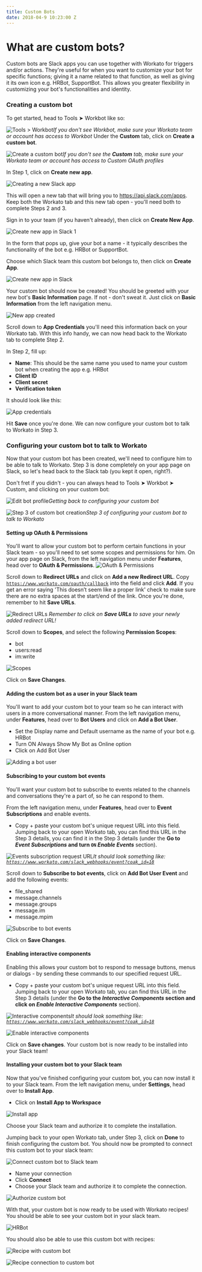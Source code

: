 ```yaml
---
title: Custom Bots
date: 2018-04-9 10:23:00 Z
---
```


# What are custom bots?
Custom bots are Slack apps you can use together with Workato for triggers and/or actions. They're useful for when you want to customize your bot for specific functions; giving it a name related to that function, as well as giving it its own icon e.g. HRBot, SupportBot. This allows you greater flexibility in customizing your bot's functionalities and identity.

### Creating a custom bot
To get started, head to Tools ➤ Workbot like so:

![Tools > Workbot](/assets/images/workbot/workbot-slash-commands/tools-workbot.png)*If you don't see Workbot, make sure your Workato team or account has access to Workbot*
Under the **Custom** tab, click on **Create a custom bot**.

![Create a custom bot](/assets/images/workbot/workbot-slash-commands/create-custom-bot.png)*If you don't see the **Custom** tab, make sure your Workato team or account has access to Custom OAuth profiles*

In Step 1, click on **Create new app**.

![Creating a new Slack app](/assets/images/workbot/workbot-slash-commands/custom-oauth-step-1.png)

This will open a new tab that will bring you to https://api.slack.com/apps. Keep both the Workato tab and this new tab open - you'll need both to complete Steps 2 and 3.

Sign in to your team (if you haven't already), then click on **Create New App**.

![Create new app in Slack 1](/assets/images/workbot/workbot-slash-commands/create-new-app-in-slack-1.png)

In the form that pops up, give your bot a name - it typically describes the functionality of the bot e.g. HRBot or SupportBot.

Choose which Slack team this custom bot belongs to, then click on **Create App**.

![Create new app in Slack](/assets/images/workbot/workbot-slash-commands/create-new-app-in-slack-2.png)

Your custom bot should now be created! You should be greeted with your new bot's **Basic Information** page. If not - don't sweat it. Just click on **Basic Information** from the left navigation menu.

![New app created](/assets/images/workbot/workbot-slash-commands/new-app-created.png)

Scroll down to **App Credentials** you'll need this information back on your Workato tab. With this info handy, we can now head back to the Workato tab to complete Step 2.

In Step 2, fill up:
- **Name**: This should be the same name you used to name your custom bot when creating the app e.g. HRBot
- **Client ID**
- **Client secret**
- **Verification token**

It should look like this:

![App credentials](/assets/images/workbot/workbot-slash-commands/app-credentials-workato.png)

Hit **Save** once you're done. We can now configure your custom bot to talk to Workato in Step 3.

### Configuring your custom bot to talk to Workato
Now that your custom bot has been created, we'll need to configure him to be able to talk to Workato. Step 3 is done completely on your app page on Slack, so let's head back to the Slack tab (you kept it open, right?).

Don't fret if you didn't - you can always head to Tools ➤ Workbot ➤ Custom, and clicking on your custom bot:

![Edit bot profile](/assets/images/workbot/workbot-slash-commands/edit-bot-profile.png)*Getting back to configuring your custom bot*

![Step 3 of custom bot creation](/assets/images/workbot/workbot-slash-commands/step-3.png)*Step 3 of configuring your custom bot to talk to Workato*

#### Setting up OAuth & Permissions
You'll want to allow your custom bot to perform certain functions in your Slack team - so you'll need to set some scopes and permissions for him. On your app page on Slack, from the left navigation menu under **Features**, head over to **OAuth & Permissions**.
![OAuth & Permissions](/assets/images/workbot/workbot-slash-commands/oauth-permissions.png)

Scroll down to **Redirect URLs** and click on **Add a new Redirect URL**. Copy <code>https://www.workato.com/oauth/callback</code> into the field and click **Add**. If you get an error saying 'This doesn’t seem like a proper link' check to make sure there are no extra spaces at the start/end of the link. Once you're done, remember to hit **Save URLs**.

![Redirect URLs](/assets/images/workbot/workbot-slash-commands/redirect-urls.png) *Remember to click on **Save URLs** to save your newly added redirect URL!*

Scroll down to **Scopes**, and select the following **Permission Scopes**:
- bot
- users:read
- im:write

![Scopes](/assets/images/workbot/workbot-slash-commands/scopes.png)

Click on **Save Changes**.

#### Adding the custom bot as a user in your Slack team
You'll want to add your custom bot to your team so he can interact with users in a more conversational manner. From the left navigation menu, under **Features**, head over to **Bot Users** and click on **Add a Bot User**.

- Set the Display name and Default username as the name of your bot e.g. HRBot
- Turn ON Always Show My Bot as Online option
- Click on Add Bot User

![Adding a bot user](/assets/images/workbot/workbot-slash-commands/adding-a-bot-user.png)

#### Subscribing to your custom bot events
You'll want your custom bot to subscribe to events related to the channels and conversations they're a part of, so he can respond to them.

From the left navigation menu, under **Features**, head over to **Event Subscriptions** and enable events.

- Copy + paste your custom bot's unique request URL into this field. Jumping back to your open Workato tab, you can find this URL in the Step 3 details, you can find it in the Step 3 details (under the **Go to *Event Subscriptions* and turn <code>ON</code> *Enable Events*** section).

![Events subscription request URL](/assets/images/workbot/workbot-slash-commands/event-subscriptions-request-url.png)*It should look something like: <code>https://www.workato.com/slack_webhooks/event?coak_id=18</code>*

Scroll down to **Subscribe to bot events**, click on **Add Bot User Event** and add the following events:

- file_shared
- message.channels
- message.groups
- message.im
- message.mpim

![Subscribe to bot events](/assets/images/workbot/workbot-slash-commands/subscribe-to-bot-events.png)

Click on **Save Changes**.

#### Enabling interactive components
Enabling this allows your custom bot to respond to message buttons, menus or dialogs - by sending these commands to our specified request URL.

- Copy + paste your custom bot's unique request URL into this field. Jumping back to your open Workato tab, you can find this URL in the Step 3 details (under the **Go to the *Interactive Components* section and click on *Enable Interactive Components*** section).

![Interactive components](/assets/images/workbot/workbot-slash-commands/interactive-components.png)*It should look something like: <code>https://www.workato.com/slack_webhooks/event?coak_id=18</code>*

![Enable interactive components](/assets/images/workbot/workbot-slash-commands/enable-interactive-components.png)

Click on **Save changes**. Your custom bot is now ready to be installed into your Slack team!

#### Installing your custom bot to your Slack team
Now that you've finished configuring your custom bot, you can now install it to your Slack team. From the left navigation menu, under **Settings**, head over to **Install App**.
- Click on **Install App to Workspace**

![Install app](/assets/images/workbot/workbot-slash-commands/install-app.png)

Choose your Slack team and authorize it to complete the installation.

Jumping back to your open Workato tab, under Step 3, click on **Done** to finish configuring the custom bot. You should now be prompted to connect this custom bot to your slack team:

![Connect custom bot to Slack team](/assets/images/workbot/workbot-slash-commands/connect-custom-bot-to-slack-team.png)

- Name your connection
- Click **Connect**
- Choose your Slack team and authorize it to complete the connection.

![Authorize custom bot](/assets/images/workbot/workbot-slash-commands/authorize-custom-bot.png)

With that, your custom bot is now ready to be used with Workato recipes! You should be able to see your custom bot in your slack team.

![HRBot](/assets/images/workbot/workbot-slash-commands/hr-bot.png)

You should also be able to use this custom bot with recipes:

![Recipe with custom bot](/assets/images/workbot/workbot-slash-commands/recipe-with-custom-bot.png)

![Recipe connection to custom bot](/assets/images/workbot/workbot-slash-commands/recipe-connection-to-custom-bot.png)
